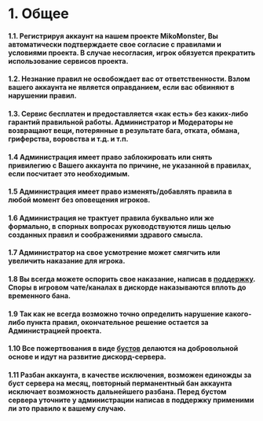 # 1. Общее

#### 1.1. Регистрируя аккаунт на нашем проекте MikoMonster, Вы автоматически подтверждаете свое согласие с правилами и условиями проекта. В случае несогласия, игрок обязуется прекратить использование сервисов проекта.

#### 1.2. Незнание правил не освобождает вас от ответственности. Взлом вашего аккаунта не является оправданием, если вас обвиняют в нарушении правил.

#### 1.3. Сервис бесплатен и предоставляется «как есть» без каких-либо гарантий правильной работы. Администратор и Модераторы не возвращают вещи, потерянные в результате бага, отката, обмана, гриферства, воровства и т.д. и т.п.

#### 1.4 Администрация имеет право заблокировать или снять привилегию с Вашего аккаунта по причине, не указанной в правилах, если посчитает это необходимым.

#### 1.5 Администрация имеет право изменять/добавлять правила в любой момент без оповещения игроков.

#### 1.6 Администрация не трактует правила буквально или же формально, в спорных вопросах руководствуются лишь целью созданных правил и соображениями здравого смысла.

#### 1.7 Администратор на свое усмотрение может смягчить или увеличить наказание для игрока.

#### 1.8 Вы всегда можете оспорить свое наказание, написав в [поддержку](https://discord.com/channels/713857039251800154/973887184971108353/973890077543510047). Споры в игровом чате/каналах в дискорде наказываются вплоть до временного бана.

#### 1.9 Так как не всегда возможно точно определить нарушение какого-либо пункта правил, окончательное решение остается за Администрацией проекта.

#### 1.10 Все пожертвования в виде [бустов](https://support.discord.com/hc/ru/articles/360028038352-ЧаВо-по-бустам-сервера-) делаются на добровольной основе и идут на развитие дискорд-сервера.

#### 1.11 Разбан аккаунта, в качестве исключения, возможен единожды за буст сервера на месяц, повторный перманентный бан аккаунта исключает возможность дальнейшего разбана. Перед бустом сервера уточните у администрации написав в поддержку применими ли это правило к вашему случаю.&#x20;
